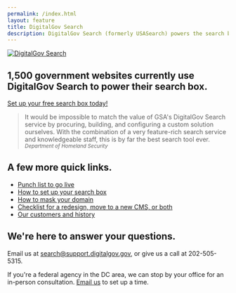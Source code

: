 ```yaml
---
permalink: /index.html
layout: feature
title: DigitalGov Search
description: DigitalGov Search (formerly USASearch) powers the search box on 1,500 government websites. Use it to improve the public's search experience on your agency's site.
---
```

<article class="article feature">
<div class="banner">
  <a href="/">
    <img src="http://f22818b4dfc10241d8a3-f1564c64756a8cfee25b6b19953b1d23.r31.cf2.rackcdn.com/digitalgov_search_logo.png" alt="DigitalGov Search" />
  </a>
</div>

<h1>1,500 government websites currently use DigitalGov&nbsp;Search to power their search box.</h1>

<div class='signup-wrapper'>
  <a href="http://search.usa.gov/signup" class="btn btn-primary btn-large">Set up your free search box today!</a>
</div>

<blockquote>It would be impossible to match the value of GSA's DigitalGov Search service by procuring, building, and configuring a custom solution ourselves. With the combination of a very feature-rich search service and knowledgeable staff, this is by far the best search tool ever.
<small><cite>Department of Homeland Security</cite></small>
</blockquote>

## A few more quick links.

 * <a href="/blog/go-live.html">Punch list to go live</a>
 * <a href="/manual/index.html">How to set up your search box</a>
 * <a href="/manual/cname.html">How to mask your domain</a>
 * <a href="/blog/redesign.html">Checklist for a redesign, move to a new CMS, or both</a>
 * <a href="/customers.html">Our customers and history</a>

## We're here to answer your questions.

Email us at <search@support.digitalgov.gov>, or give us a call at 202-505-5315.

If you're a federal agency in the DC area, we can stop by your office for an in-person consultation. [Email us](mailto:search@support.digitalgov.gov) to set up a time.

</article>